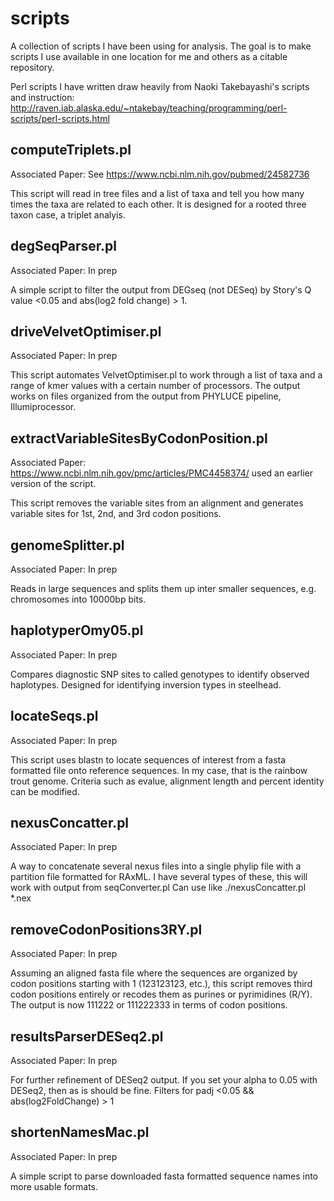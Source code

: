 # scripts
A collection of scripts I have been using for analysis. The goal is to make scripts I use available in one location for me and others as a citable repository.

Perl scripts I have written draw heavily from Naoki Takebayashi's scripts and instruction: http://raven.iab.alaska.edu/~ntakebay/teaching/programming/perl-scripts/perl-scripts.html

## computeTriplets.pl
Associated Paper: See https://www.ncbi.nlm.nih.gov/pubmed/24582736

This script will read in tree files and a list of taxa and tell you how many times the taxa are related to each other. It is designed for a rooted three taxon case, a triplet analyis.

## degSeqParser.pl
Associated Paper: In prep

A simple script to filter the output from DEGseq (not DESeq) by Story's Q value <0.05 and abs(log2 fold change) > 1.

## driveVelvetOptimiser.pl
Associated Paper: In prep

This script automates VelvetOptimiser.pl to work through a list of taxa and a range of kmer values with a certain number of processors. The output works on files organized from the output from PHYLUCE pipeline, Illumiprocessor.

## extractVariableSitesByCodonPosition.pl
Associated Paper: https://www.ncbi.nlm.nih.gov/pmc/articles/PMC4458374/ used an earlier version of the script.

This script removes the variable sites from an alignment and generates variable sites for 1st, 2nd, and 3rd codon positions.

## genomeSplitter.pl
Associated Paper: In prep

Reads in large sequences and splits them up inter smaller sequences, e.g. chromosomes into 10000bp bits. 

## haplotyperOmy05.pl
Associated Paper: In prep

Compares diagnostic SNP sites to called genotypes to identify observed haplotypes. Designed for identifying inversion types in steelhead.

## locateSeqs.pl
Associated Paper: In prep

This script uses blastn to locate sequences of interest from a fasta formatted file onto reference sequences. In my case, that is the rainbow trout genome. Criteria such as evalue, alignment length and percent identity can be modified.

## nexusConcatter.pl
Associated Paper: In prep

A way to concatenate several nexus files into a single phylip file with a partition file formatted for RAxML. I have several types of these, this will work with output from seqConverter.pl
Can use like ./nexusConcatter.pl *.nex

## removeCodonPositions3RY.pl
Associated Paper: In prep

Assuming an aligned fasta file where the sequences are organized by codon positions starting with 1 (123123123, etc.), this script removes third codon positions entirely or recodes them as purines or pyrimidines (R/Y).
The output is now 111222 or 111222333 in terms of codon positions.

## resultsParserDESeq2.pl
Associated Paper: In prep

For further refinement of DESeq2 output. If you set your alpha to 0.05 with DESeq2, then as is should be fine. Filters for padj <0.05 && abs(log2FoldChange) > 1

## shortenNamesMac.pl
Associated Paper: In prep

A simple script to parse downloaded fasta formatted sequence names into more usable formats.

